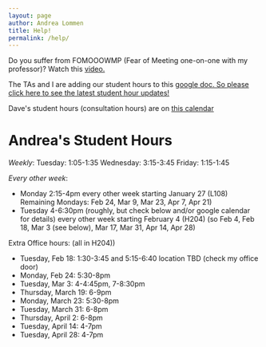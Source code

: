 ```yaml
---
layout: page
author: Andrea Lommen
title: Help! 
permalink: /help/
---
```


Do you suffer from FOMOOOWMP (Fear of Meeting one-on-one with my professor)?
Watch this [video.](https://www.youtube.com/watch?v=yQq1-_ujXrM) 

The TAs and I are adding our student hours to this [google doc. So please click here to see the latest student hour updates!](https://docs.google.com/document/d/1XD_No0nUvi5e2BsBCwCWTfb_-dSAa29GAsaX0ij4xOM/edit?usp=sharing)

Dave's student hours (consultation hours) are on [this calendar](https://calendar.google.com/calendar/embed?src=haverford.edu_24r8mnm3jou3mseeg0vaqv1ees%40group.calendar.google.com&ctz=America%2FNew_York)

# Andrea's Student Hours

*Weekly*:
Tuesday: 1:05-1:35
Wednesday: 3:15-3:45
Friday: 1:15-1:45

*Every other week*:
* Monday 2:15-4pm every other week starting January 27 (L108)
Remaining Mondays: Feb 24, Mar 9, Mar 23, Apr 7, Apr 21)
* Tuesday 4-6:30pm (roughly, but check below and/or google calendar for details) every other week starting February 4 (H204)
(so Feb 4, Feb 18, Mar 3 (see below), Mar 17, Mar 31, Apr 14, Apr 28)


Extra Office hours: (all in H204))
* Tuesday, Feb 18: 1:30-3:45 and 5:15-6:40 location TBD (check my office door)
* Monday, Feb 24: 5:30-8pm
* Tuesday, Mar 3: 4-4:45pm, 7-8:30pm
* Thursday, March 19: 6-9pm
* Monday, March 23: 5:30-8pm
* Tuesday, March 31: 6-8pm
* Thursday, April 2: 6-8pm
* Tuesday, April 14: 4-7pm
* Tuesday, April 28: 4-7pm

